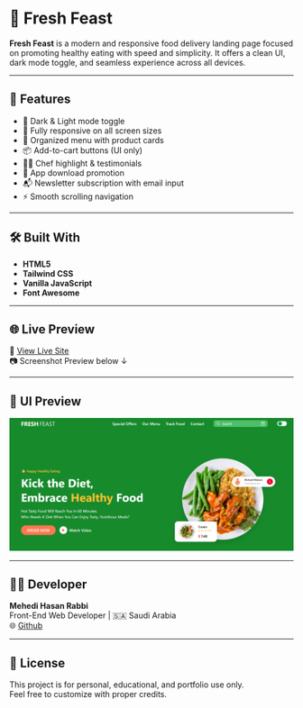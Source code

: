 # 🥗 Fresh Feast

**Fresh Feast** is a modern and responsive food delivery landing page focused on promoting healthy eating with speed and simplicity. It offers a clean UI, dark mode toggle, and seamless experience across all devices.

---

## 🚀 Features

- 🌙 Dark & Light mode toggle
- 📱 Fully responsive on all screen sizes
- 🧾 Organized menu with product cards
- 📦 Add-to-cart buttons (UI only)
- 🧑‍🍳 Chef highlight & testimonials
- 📲 App download promotion
- 📬 Newsletter subscription with email input
- ⚡ Smooth scrolling navigation

---

## 🛠️ Built With

- **HTML5**
- **Tailwind CSS**
- **Vanilla JavaScript**
- **Font Awesome**

---

## 🌐 Live Preview

🔗 [View Live Site](https://fresh-feast-black.vercel.app/)  
📷 Screenshot Preview below ↓

---

## 📸 UI Preview

![Fresh Feast Preview](images/Fresh-Feast.png)

---

## 👨‍💻 Developer

**Mehedi Hasan Rabbi**  
Front-End Web Developer | 🇸🇦 Saudi Arabia  
🌐 [Github](https://github.com/mehedihasanrabbivip)

---

## 📄 License

This project is for personal, educational, and portfolio use only.  
Feel free to customize with proper credits.


